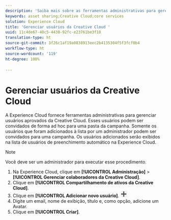 ```yaml
---
description: 'Saiba mais sobre as ferramentas administrativas para gerenciar usuários aprovados da Creative Cloud na Experience Cloud. '
keywords: asset sharing;Creative Cloud;core services
solution: Experience Cloud
title: 'Gerenciar usuários da Creative Cloud '
uuid: 11c4de67-40c5-4438-92fc-e23761be3f18
translation-type: ht
source-git-commit: 3f26c1af19a0838913eec2b4135304f5f3fcf0b4
workflow-type: ht
source-wordcount: '119'
ht-degree: 100%

---
```



# Gerenciar usuários da Creative Cloud

A Experience Cloud fornece ferramentas administrativas para gerenciar usuários aprovados da Creative Cloud. Esses usuários podem ser convidados de forma ad hoc para uma pasta da campanha. Somente os usuários que foram adicionados à lista por um administrador podem ser convidados para uma campanha. Os usuários adicionados serão exibidos na lista de usuários de preenchimento automático na Experience Cloud.

>[!NOTE]
>
>Você deve ser um administrador para executar esse procedimento.

1. Na Experience Cloud, clique em **[!UICONTROL Administração]** > **[!UICONTROL Gerenciar colaboradores da Creative Cloud]**.
1. Clique em **[!UICONTROL Compartilhamento de ativos da Creative Cloud]**.
1. Clique em **[!UICONTROL Adicionar novo usuário]**.  ![](assets/mac_add_icon.png)
1. Digite um email, nome de exibição, título e, como opção, adicione um Avatar.
1. Clique em **[!UICONTROL Criar]**.
